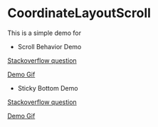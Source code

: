 # CoordinateLayoutScroll

This is a simple demo for 

* Scroll Behavior Demo

[Stackoverflow question](https://stackoverflow.com/questions/56073059/scrolling-fragment-comes-on-top-of-activity-cause-below-activity-view-to-scroll/56109270#56109270)


[Demo Gif](https://gfycat.com/remorsefuloffbeatibizanhound)


* Sticky Bottom Demo

[Stackoverflow question](https://stackoverflow.com/questions/56159855/how-do-i-make-my-button-which-is-fixed-at-the-bottom-of-a-layout-scroll-once-th?noredirect=1#comment99347261_56159855)

[Demo Gif](https://gfycat.com/bestthornyduckbillplatypus)
